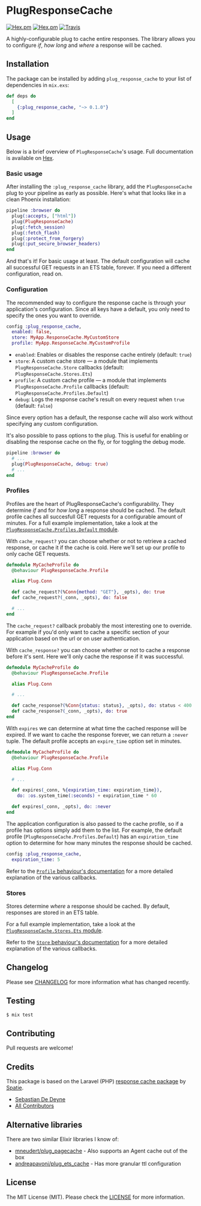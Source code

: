 # PlugResponseCache

[![Hex.pm](https://img.shields.io/hexpm/v/plug_response_cache.svg)](https://hex.pm/packages/plug_response_cache)
[![Hex.pm](https://img.shields.io/hexpm/dt/plug_response_cache.svg)](https://hex.pm/packages/plug_response_cache)
[![Travis](https://img.shields.io/travis/sebastiandedeyne/plug_response_cache.svg)](https://travis-ci.org/sebastiandedeyne/plug_response_cache)

A highly-configurable plug to cache entire responses. The library allows you to configure _if_, _how long_ and _where_ a response will be cached.

## Installation

The package can be installed by adding `plug_response_cache` to your list of dependencies in `mix.exs`:

```elixir
def deps do
  [
    {:plug_response_cache, "~> 0.1.0"}
  ]
end
```

## Usage

Below is a brief overview of `PlugResponseCache`'s usage. Full documentation is available on [Hex](https://hexdocs.pm/plug_response_cache/).

### Basic usage

After installing the `:plug_response_cache` library, add the `PlugResponseCache` plug to your pipeline as early as possible. Here's what that looks like in a clean Phoenix installation:

```elixir
pipeline :browser do
  plug(:accepts, ["html"])
  plug(PlugResponseCache)
  plug(:fetch_session)
  plug(:fetch_flash)
  plug(:protect_from_forgery)
  plug(:put_secure_browser_headers)
end
```

And that's it! For basic usage at least. The default configuration will cache all successful GET requests in an ETS table, forever. If you need a different configuration, read on.

### Configuration

The recommended way to configure the response cache is through your application's configuration. Since all keys have a default, you only need to specify the ones you want to override.

```elixir
config :plug_response_cache,
  enabled: false,
  store: MyApp.ResponseCache.MyCustomStore
  profile: MyApp.ResponseCache.MyCustomProfile
```

- `enabled`: Enables or disables the response cache entirely (default: `true`)
- `store`: A custom cache store — a module that implements `PlugResponseCache.Store` callbacks (default: `PlugResponseCache.Stores.Ets`)
- `profile`: A custom cache profile — a module that implements `PlugResponseCache.Profile` callbacks (default: `PlugResponseCache.Profiles.Default`)
- `debug`: Logs the response cache's result on every request when `true` (default: `false`)

Since every option has a default, the response cache will also work without specifying any custom configuration.

It's also possible to pass options to the plug. This is useful for enabling or disabling the response cache on the fly, or for toggling the debug mode.

```elixir
pipeline :browser do
  # ...
  plug(PlugResponseCache, debug: true)
  # ...
end
```

### Profiles

Profiles are the heart of PlugResponseCache's configurability. They determine _if_ and for _how long_ a response should be cached. The default profile caches all succesfull GET requests for a configurable amount of minutes. For a full example implementation, take a look at the [`PlugResponseCache.Profiles.Default` module](https://github.com/sebastiandedeyne/plug_response_cache/blob/master/lib/plug_response_cache/profiles/default.ex).

With `cache_request?` you can choose whether or not to retrieve a cached response, or cache it if the cache is cold. Here we'll set up our profile to only cache GET requests.

```elixir
defmodule MyCacheProfile do
  @behaviour PlugResponseCache.Profile

  alias Plug.Conn

  def cache_request?(%Conn{method: "GET"}, _opts), do: true
  def cache_request?(_conn, _opts), do: false

  # ...
end
```

The `cache_request?` callback probably the most interesting one to override. For example if you'd only want to cache a specific section of your application based on the url or on user authentication.

With `cache_response?` you can choose whether or not to cache a response before it's sent. Here we'll only cache the response if it was successful.

```elixir
defmodule MyCacheProfile do
  @behaviour PlugResponseCache.Profile

  alias Plug.Conn

  # ...

  def cache_response?(%Conn{status: status}, _opts), do: status < 400
  def cache_response?(_conn, _opts), do: true
end
```

With `expires` we can determine at what time the cached response will be expired. If we want to cache the response forever, we can return a `:never` tuple. The default profile accepts an `expire_time` option set in minutes.

```elixir
defmodule MyCacheProfile do
  @behaviour PlugResponseCache.Profile

  alias Plug.Conn

  # ...

  def expires(_conn, %{expiration_time: expiration_time}),
    do: :os.system_time(:seconds) + expiration_time * 60

  def expires(_conn, _opts), do: :never
end
```

The application configuration is also passed to the cache profile, so if a profile has options simply add them to the list. For example, the default profile (`PlugResponseCache.Profiles.Default`) has an `expiration_time` option to determine for how many minutes the response should be cached.

```elixir
config :plug_response_cache,
  expiration_time: 5
```

Refer to the [`Profile` behaviour's documentation](https://hexdocs.pm/plug_response_cache/PlugResponseCache.Profile.html) for a more detailed explanation of the various callbacks.

### Stores

Stores determine _where_ a response should be cached. By default, responses are stored in an ETS table.

For a full example implementation, take a look at the [`PlugResponseCache.Stores.Ets` module](https://github.com/sebastiandedeyne/plug_response_cache/blob/master/lib/plug_response_cache/stores/ets.ex).

Refer to the [`Store` behaviour's documentation](https://hexdocs.pm/plug_response_cache/PlugResponseCache.Store.html) for a more detailed explanation of the various callbacks.

## Changelog

Please see [CHANGELOG](https://github.com/sebastiandedeyne/plug_response_cache/blob/master/CHANGELOG.md) for more information what has changed recently.

## Testing

```bash
$ mix test
```

## Contributing

Pull requests are welcome!

## Credits

This package is based on the Laravel (PHP) [response cache package](https://github.com/spatie/laravel-responsecache) by [Spatie](https://spatie.be).

- [Sebastian De Deyne](https://github.com/sebastiandedeyne)
- [All Contributors](../../contributors)

## Alternative libraries

There are two similar Elixir libraries I know of:

- [mneudert/plug_pagecache](https://github.com/mneudert/plug_pagecache) - Also supports an Agent cache out of the box
- [andreapavoni/plug_ets_cache](https://github.com/andreapavoni/plug_ets_cache) - Has more granular ttl configuration

## License

The MIT License (MIT). Please check the [LICENSE](https://github.com/sebastiandedeyne/plug_response_cache/blob/master/LICENSE.md) for more information.
